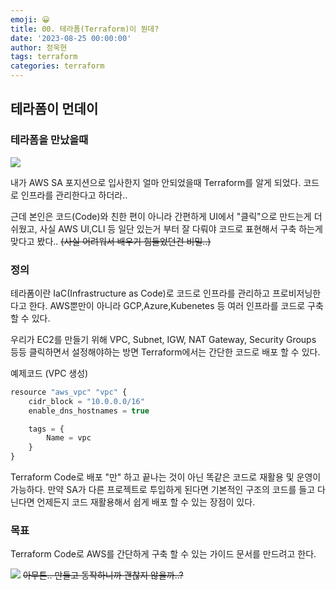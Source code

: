 ```yaml
---
emoji: 😀
title: 00. 테라폼(Terraform)이 뭔데?
date: '2023-08-25 00:00:00'
author: 정욱현
tags: terraform
categories: terraform
---
```


## 테라폼이 먼데이


### 테라폼을 만났을때

![](https://velog.velcdn.com/images/jtret2424/post/2882317b-5e80-47cf-8e9e-d984da1194f9/image.gif)



내가 AWS SA 포지션으로 입사한지 얼마 안되었을때 Terraform를 알게 되었다. 
코드로 인프라를 관리한다고 하더라..

근데 본인은 코드(Code)와 친한 편이 아니라 간편하게 UI에서 "클릭"으로 만드는게 더 쉬웠고,
사실 AWS UI,CLI 등 일단 있는거 부터 잘 다뤄야 코드로 표현해서 구축 하는게 맞다고 봤다..
~~(사실 어려워서 배우기 힘들었던건 비밀..)~~

### 정의

테라폼이란 IaC(Infrastructure as Code)로 코드로 인프라를 관리하고 프로비저닝한다고 한다.
AWS뿐만이 아니라 GCP,Azure,Kubenetes 등 여러 인프라를 코드로 구축 할 수 있다.

우리가 EC2를 만들기 위해 VPC, Subnet, IGW, NAT Gateway, Security Groups 등등 클릭하면서 설정해야하는 방면 Terraform에서는 간단한 코드로 배포 할 수 있다.

예제코드 (VPC 생성)
```js
resource "aws_vpc" "vpc" {
	cidr_block = "10.0.0.0/16"
	enable_dns_hostnames = true

	tags = {
    	Name = vpc
    }
}
```

Terraform Code로 배포 "만" 하고 끝나는 것이 아닌 똑같은 코드로 재활용 및 운영이 가능하다.
만약 SA가 다른 프로젝트로 투입하게 된다면 기본적인 구조의 코드를 들고 다닌다면 언제든지 코드 재활용해서 쉽게 배포 할 수 있는 장점이 있다.

### 목표
Terraform Code로 AWS를 간단하게 구축 할 수 있는 가이드 문서를 만드려고 한다.

![](https://velog.velcdn.com/images/jtret2424/post/8af64f68-6466-4b60-987c-f1c98c0a3b4e/image.gif)
~~아무튼.. 만들고 동작하니까 괜찮지 않을까..?~~

```toc
```